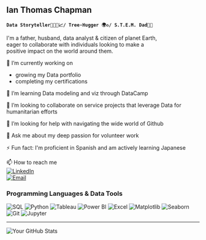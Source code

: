 ## Ian Thomas Chapman
**`Data Storyteller👨🏽‍💻📈/ Tree-Hugger 🌍♻️/ S.T.E.M. Dad🔬🤖`**

I'm a father, husband, data analyst & citizen of planet Earth,  
eager to collaborate with individuals looking to make a  
positive impact on the world around them.


🔭 I’m currently working on  
* growing my Data portfolio  
* completing my certifications  

🌱 I’m learning 
Data modeling and viz through DataCamp 


👯 I’m looking to collaborate on service projects that leverage Data for humanitarian efforts  

🤔 I’m looking for help with navigating the wide world of Github  

💬 Ask me about my deep passion for volunteer work  

⚡ Fun fact: I'm proficient in Spanish and am actively learning Japanese  

📫 How to reach me  
[![LinkedIn](https://img.shields.io/badge/-LinkedIn-blue?style=flat&logo=linkedin&logoColor=white)](https://www.linkedin.com/in/ianthomaschapman)  
[![Email](https://img.shields.io/badge/Email-D14836?style=flat&logo=gmail&logoColor=white)](mailto:ichapman.sp@gmail.com)



<!-- - 👯 I’m looking to collaborate on ...
-->

### Programming Languages & Data Tools

![SQL](https://img.shields.io/badge/-SQL-4479A1?logo=mysql&logoColor=white)
![Python](https://img.shields.io/badge/-Python-3776AB?logo=python&logoColor=white)
![Tableau](https://img.shields.io/badge/-Tableau-E97627?logo=tableau&logoColor=white)
![Power BI](https://img.shields.io/badge/-PowerBI-F2C811?logo=powerbi&logoColor=black)
![Excel](https://img.shields.io/badge/-Excel-217346?logo=microsoft-excel&logoColor=white)
![Matplotlib](https://img.shields.io/badge/-Matplotlib-11557C?logo=python&logoColor=white)
![Seaborn](https://img.shields.io/badge/-Seaborn-1F77B4?logo=python&logoColor=white)
![Git](https://img.shields.io/badge/-Git-F05032?logo=git&logoColor=white)
![Jupyter](https://img.shields.io/badge/-Jupyter-F37626?logo=jupyter&logoColor=white)
<br />
___


![Your GitHub Stats](https://github-readme-stats.vercel.app/api?username=JetNeighbors&show_icons=true&theme=solarized-light)
